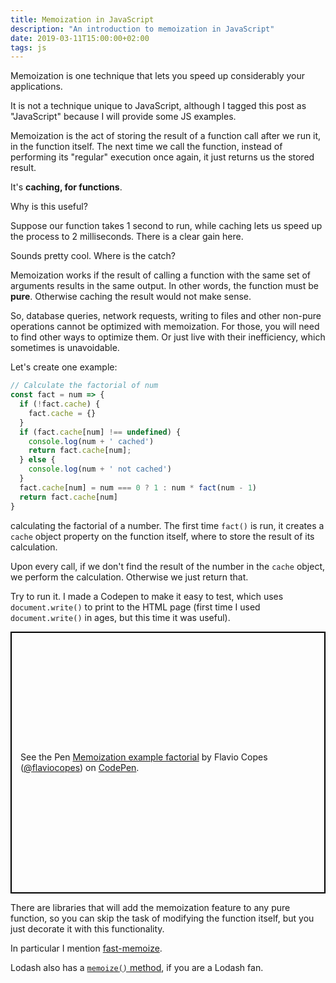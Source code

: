 ```yaml
---
title: Memoization in JavaScript
description: "An introduction to memoization in JavaScript"
date: 2019-03-11T15:00:00+02:00
tags: js
---
```


Memoization is one technique that lets you speed up considerably your applications.

It is not a technique unique to JavaScript, although I tagged this post as "JavaScript" because I will provide some JS examples.

Memoization is the act of storing the result of a function call after we run it, in the function itself. The next time we call the function, instead of performing its "regular" execution once again, it just returns us the stored result.

It's **caching, for functions**.

Why is this useful?

Suppose our function takes 1 second to run, while caching lets us speed up the process to 2 milliseconds. There is a clear gain here.

Sounds pretty cool. Where is the catch?

Memoization works if the result of calling a function with the same set of arguments results in the same output. In other words, the function must be **pure**. Otherwise caching the result would not make sense.

So, database queries, network requests, writing to files and other non-pure operations cannot be optimized with memoization. For those, you will need to find other ways to optimize them. Or just live with their inefficiency, which sometimes is unavoidable.

Let's create one example:

```js
// Calculate the factorial of num
const fact = num => {
  if (!fact.cache) {
    fact.cache = {}
  }
  if (fact.cache[num] !== undefined) {
    console.log(num + ' cached')
    return fact.cache[num];
  } else {
    console.log(num + ' not cached')
  }
  fact.cache[num] = num === 0 ? 1 : num * fact(num - 1)
  return fact.cache[num]
}
```

calculating the factorial of a number. The first time `fact()` is run, it creates a `cache` object property on the function itself, where to store the result of its calculation.

Upon every call, if we don't find the result of the number in the `cache` object, we perform the calculation. Otherwise we just return that.

Try to run it. I made a Codepen to make it easy to test, which uses `document.write()` to print to the HTML page (first time I used `document.write()` in ages, but this time it was useful).

<p class="codepen" data-height="419" data-theme-id="0" data-default-tab="js,result" data-user="flaviocopes" data-slug-hash="aMbbbP" style="height: 419px; box-sizing: border-box; display: flex; align-items: center; justify-content: center; border: 2px solid black; margin: 1em 0; padding: 1em;" data-pen-title="Memoization example factorial">
  <span>See the Pen <a href="https://codepen.io/flaviocopes/pen/aMbbbP/">
  Memoization example factorial</a> by Flavio Copes (<a href="https://codepen.io/flaviocopes">@flaviocopes</a>)
  on <a href="https://codepen.io">CodePen</a>.</span>
</p>
<script async src="https://static.codepen.io/assets/embed/ei.js"></script>

<p></p>

There are libraries that will add the memoization feature to any pure function, so you can skip the task of modifying the function itself, but you just decorate it with this functionality.

In particular I mention [fast-memoize](https://github.com/caiogondim/fast-memoize.js).

Lodash also has a [`memoize()` method](https://lodash.com/docs/4.17.11#memoize), if you are a Lodash fan.